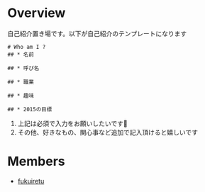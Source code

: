 # Overview
自己紹介置き場です。以下が自己紹介のテンプレートになります

```
# Who am I ?
## * 名前

## * 呼び名

## * 職業

## * 趣味

## * 2015の目標
```

1. 上記は必須で入力をお願いしたいです:bow:
1. その他、好きなもの、関心事など追加で記入頂けると嬉しいです



# Members
- [fukuiretu](https://github.com/fukuiretu/tohokuitbussanten-hanson/blob/master/members/fukuiretu.md)
